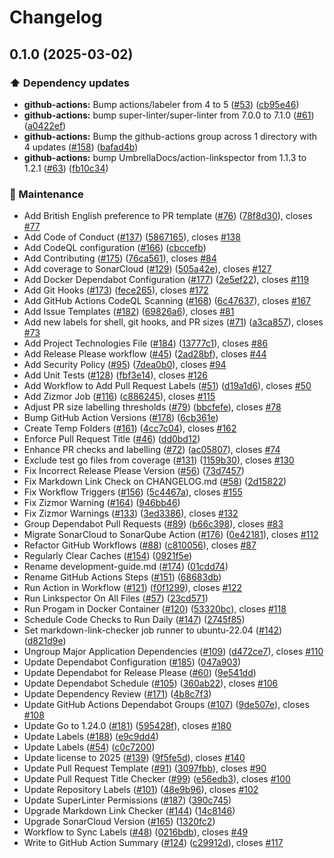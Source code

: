 # Changelog

## 0.1.0 (2025-03-02)


### ⬆️ Dependency updates

* **github-actions:** Bump actions/labeler from 4 to 5 ([#53](https://github.com/JackPlowman/github-pr-analyser/issues/53)) ([cb95e46](https://github.com/JackPlowman/github-pr-analyser/commit/cb95e46af5e45151be4670567a18b19037e066dc))
* **github-actions:** bump super-linter/super-linter from 7.0.0 to 7.1.0 ([#61](https://github.com/JackPlowman/github-pr-analyser/issues/61)) ([a0422ef](https://github.com/JackPlowman/github-pr-analyser/commit/a0422efbd66e1ad69c570bdf553abe19508e3cc6))
* **github-actions:** Bump the github-actions group across 1 directory with 4 updates ([#158](https://github.com/JackPlowman/github-pr-analyser/issues/158)) ([bafad4b](https://github.com/JackPlowman/github-pr-analyser/commit/bafad4b6de1dc0724bffa29c8f4a4bcc58e62955))
* **github-actions:** bump UmbrellaDocs/action-linkspector from 1.1.3 to 1.2.1 ([#63](https://github.com/JackPlowman/github-pr-analyser/issues/63)) ([fb10c34](https://github.com/JackPlowman/github-pr-analyser/commit/fb10c34cdb27b5b82494fdf58cad97c93c688716))


### 🧰 Maintenance

* Add British English preference to PR template ([#76](https://github.com/JackPlowman/github-pr-analyser/issues/76)) ([78f8d30](https://github.com/JackPlowman/github-pr-analyser/commit/78f8d308209e6081435bfba0ae93d2f33793ebcf)), closes [#77](https://github.com/JackPlowman/github-pr-analyser/issues/77)
* Add Code of Conduct ([#137](https://github.com/JackPlowman/github-pr-analyser/issues/137)) ([5867165](https://github.com/JackPlowman/github-pr-analyser/commit/58671650f3cd08c7130c1f400fe0d53c662a7b13)), closes [#138](https://github.com/JackPlowman/github-pr-analyser/issues/138)
* Add CodeQL configuration ([#166](https://github.com/JackPlowman/github-pr-analyser/issues/166)) ([cbccefb](https://github.com/JackPlowman/github-pr-analyser/commit/cbccefbedcb8ee0c0fccfd9e50c7016bffe90285))
* Add Contributing ([#175](https://github.com/JackPlowman/github-pr-analyser/issues/175)) ([76ca561](https://github.com/JackPlowman/github-pr-analyser/commit/76ca5619db867a73fdb34f3973414cc2622bdd1c)), closes [#84](https://github.com/JackPlowman/github-pr-analyser/issues/84)
* Add coverage to SonarCloud ([#129](https://github.com/JackPlowman/github-pr-analyser/issues/129)) ([505a42e](https://github.com/JackPlowman/github-pr-analyser/commit/505a42e30d9af74b50912a7df5f3b26901a9281f)), closes [#127](https://github.com/JackPlowman/github-pr-analyser/issues/127)
* Add Docker Dependabot Configuration ([#177](https://github.com/JackPlowman/github-pr-analyser/issues/177)) ([2e5ef22](https://github.com/JackPlowman/github-pr-analyser/commit/2e5ef22bd2115a3c6ced9c5e887bd0116a263329)), closes [#119](https://github.com/JackPlowman/github-pr-analyser/issues/119)
* Add Git Hooks ([#173](https://github.com/JackPlowman/github-pr-analyser/issues/173)) ([fece265](https://github.com/JackPlowman/github-pr-analyser/commit/fece265dbe0ac81ffd00a1c78c36ed7459d49ba9)), closes [#172](https://github.com/JackPlowman/github-pr-analyser/issues/172)
* Add GitHub Actions CodeQL Scanning ([#168](https://github.com/JackPlowman/github-pr-analyser/issues/168)) ([6c47637](https://github.com/JackPlowman/github-pr-analyser/commit/6c4763746505f8964cfd0f51743aad60d60d9123)), closes [#167](https://github.com/JackPlowman/github-pr-analyser/issues/167)
* Add Issue Templates ([#182](https://github.com/JackPlowman/github-pr-analyser/issues/182)) ([69826a6](https://github.com/JackPlowman/github-pr-analyser/commit/69826a6f6c981db5185f242e2722dff6af946405)), closes [#81](https://github.com/JackPlowman/github-pr-analyser/issues/81)
* Add new labels for shell, git hooks, and PR sizes ([#71](https://github.com/JackPlowman/github-pr-analyser/issues/71)) ([a3ca857](https://github.com/JackPlowman/github-pr-analyser/commit/a3ca85737f129ad60fdf0f741a56b2ea464020e6)), closes [#73](https://github.com/JackPlowman/github-pr-analyser/issues/73)
* Add Project Technologies File ([#184](https://github.com/JackPlowman/github-pr-analyser/issues/184)) ([13777c1](https://github.com/JackPlowman/github-pr-analyser/commit/13777c16c42896db06c95efa3251a4ea0dcb4767)), closes [#86](https://github.com/JackPlowman/github-pr-analyser/issues/86)
* Add Release Please workflow ([#45](https://github.com/JackPlowman/github-pr-analyser/issues/45)) ([2ad28bf](https://github.com/JackPlowman/github-pr-analyser/commit/2ad28bfe02c4a39c20e81945fe131057b1efacea)), closes [#44](https://github.com/JackPlowman/github-pr-analyser/issues/44)
* Add Security Policy ([#95](https://github.com/JackPlowman/github-pr-analyser/issues/95)) ([7dea0b0](https://github.com/JackPlowman/github-pr-analyser/commit/7dea0b05b2eae823bfc730d844393f6f7d947d63)), closes [#94](https://github.com/JackPlowman/github-pr-analyser/issues/94)
* Add Unit Tests ([#128](https://github.com/JackPlowman/github-pr-analyser/issues/128)) ([fbf3e14](https://github.com/JackPlowman/github-pr-analyser/commit/fbf3e149cb53b09e049f5c907a690be0188ad5f1)), closes [#126](https://github.com/JackPlowman/github-pr-analyser/issues/126)
* Add Workflow to Add Pull Request Labels ([#51](https://github.com/JackPlowman/github-pr-analyser/issues/51)) ([d19a1d6](https://github.com/JackPlowman/github-pr-analyser/commit/d19a1d651c59b5cb9ca743a51efee972b12b2029)), closes [#50](https://github.com/JackPlowman/github-pr-analyser/issues/50)
* Add Zizmor Job ([#116](https://github.com/JackPlowman/github-pr-analyser/issues/116)) ([c886245](https://github.com/JackPlowman/github-pr-analyser/commit/c8862458fdaffcbf25db3123ef77ea4c33c3502f)), closes [#115](https://github.com/JackPlowman/github-pr-analyser/issues/115)
* Adjust PR size labelling thresholds ([#79](https://github.com/JackPlowman/github-pr-analyser/issues/79)) ([bbcfefe](https://github.com/JackPlowman/github-pr-analyser/commit/bbcfefee41604a5689a5feaa33686f1488cc566e)), closes [#78](https://github.com/JackPlowman/github-pr-analyser/issues/78)
* Bump GitHub Action Versions ([#178](https://github.com/JackPlowman/github-pr-analyser/issues/178)) ([6cb361e](https://github.com/JackPlowman/github-pr-analyser/commit/6cb361e41ce76761d8e48a6d47f351c4e86fb5b2))
* Create Temp Folders ([#161](https://github.com/JackPlowman/github-pr-analyser/issues/161)) ([4cc7c04](https://github.com/JackPlowman/github-pr-analyser/commit/4cc7c043777c34b6ef2ec14cd079719ecfae315d)), closes [#162](https://github.com/JackPlowman/github-pr-analyser/issues/162)
* Enforce Pull Request Title ([#46](https://github.com/JackPlowman/github-pr-analyser/issues/46)) ([dd0bd12](https://github.com/JackPlowman/github-pr-analyser/commit/dd0bd1272fd1026a4695ed257dd3768625a9b894))
* Enhance PR checks and labelling ([#72](https://github.com/JackPlowman/github-pr-analyser/issues/72)) ([ac05807](https://github.com/JackPlowman/github-pr-analyser/commit/ac058074bb77fd3c3ea43ab3903477cd71d76d04)), closes [#74](https://github.com/JackPlowman/github-pr-analyser/issues/74)
* Exclude test go files from coverage ([#131](https://github.com/JackPlowman/github-pr-analyser/issues/131)) ([1159b30](https://github.com/JackPlowman/github-pr-analyser/commit/1159b30ed2beba595f1da3a6831113a148fd98e8)), closes [#130](https://github.com/JackPlowman/github-pr-analyser/issues/130)
* Fix Incorrect Release Please Version ([#56](https://github.com/JackPlowman/github-pr-analyser/issues/56)) ([73d7457](https://github.com/JackPlowman/github-pr-analyser/commit/73d7457a211a285c808eb3acfe7a5db933e78ef6))
* Fix Markdown Link Check on CHANGELOG.md ([#58](https://github.com/JackPlowman/github-pr-analyser/issues/58)) ([2d15822](https://github.com/JackPlowman/github-pr-analyser/commit/2d158226ad46c373b2b650b35580b2877c1d7fe2))
* Fix Workflow Triggers ([#156](https://github.com/JackPlowman/github-pr-analyser/issues/156)) ([5c4467a](https://github.com/JackPlowman/github-pr-analyser/commit/5c4467a940c54ac9e4184963524d9a81c3a1f100)), closes [#155](https://github.com/JackPlowman/github-pr-analyser/issues/155)
* Fix Zizmor Warning ([#164](https://github.com/JackPlowman/github-pr-analyser/issues/164)) ([946bb46](https://github.com/JackPlowman/github-pr-analyser/commit/946bb46b6124a2ea07c1f2ad9dc46fdd9683a1f4))
* Fix Zizmor Warnings ([#133](https://github.com/JackPlowman/github-pr-analyser/issues/133)) ([3ed3386](https://github.com/JackPlowman/github-pr-analyser/commit/3ed3386bb67d25abf66e4aadeffc2a586e929551)), closes [#132](https://github.com/JackPlowman/github-pr-analyser/issues/132)
* Group Dependabot Pull Requests ([#89](https://github.com/JackPlowman/github-pr-analyser/issues/89)) ([b66c398](https://github.com/JackPlowman/github-pr-analyser/commit/b66c39827e350485d4b4d37a51a125fa4bf6d25b)), closes [#83](https://github.com/JackPlowman/github-pr-analyser/issues/83)
* Migrate SonarCloud to SonarQube Action ([#176](https://github.com/JackPlowman/github-pr-analyser/issues/176)) ([0e42181](https://github.com/JackPlowman/github-pr-analyser/commit/0e42181f208b34d0b07c7ec4a5feb8ecd7dcfe09)), closes [#112](https://github.com/JackPlowman/github-pr-analyser/issues/112)
* Refactor GitHub Workflows ([#88](https://github.com/JackPlowman/github-pr-analyser/issues/88)) ([c810056](https://github.com/JackPlowman/github-pr-analyser/commit/c8100566901eabd5ac7fab154961aaf5e05f6b3d)), closes [#87](https://github.com/JackPlowman/github-pr-analyser/issues/87)
* Regularly Clear Caches ([#154](https://github.com/JackPlowman/github-pr-analyser/issues/154)) ([0921f5e](https://github.com/JackPlowman/github-pr-analyser/commit/0921f5e41b501a7d96720b5202ec23b0eb151aef))
* Rename development-guide.md ([#174](https://github.com/JackPlowman/github-pr-analyser/issues/174)) ([01cdd74](https://github.com/JackPlowman/github-pr-analyser/commit/01cdd748bcb2f6a1cdadc8346c0bc145efabb5a4))
* Rename GitHub Actions Steps ([#151](https://github.com/JackPlowman/github-pr-analyser/issues/151)) ([68683db](https://github.com/JackPlowman/github-pr-analyser/commit/68683db9f72cb67af146c20343bafdf1365b52b3))
* Run Action in Workflow ([#121](https://github.com/JackPlowman/github-pr-analyser/issues/121)) ([f0f1299](https://github.com/JackPlowman/github-pr-analyser/commit/f0f1299dec312fde4b71af205fafbdbef7f01e31)), closes [#122](https://github.com/JackPlowman/github-pr-analyser/issues/122)
* Run Linkspector On All Files ([#57](https://github.com/JackPlowman/github-pr-analyser/issues/57)) ([23cd571](https://github.com/JackPlowman/github-pr-analyser/commit/23cd571c0150a0e04da5e7c568a638f7c430a28e))
* Run Progam in Docker Container ([#120](https://github.com/JackPlowman/github-pr-analyser/issues/120)) ([53320bc](https://github.com/JackPlowman/github-pr-analyser/commit/53320bc9f4add8370d8d3924678085cacbbc8d18)), closes [#118](https://github.com/JackPlowman/github-pr-analyser/issues/118)
* Schedule Code Checks to Run Daily ([#147](https://github.com/JackPlowman/github-pr-analyser/issues/147)) ([2745f85](https://github.com/JackPlowman/github-pr-analyser/commit/2745f85b311824a4bf79e89ace3e887109fc0ca9))
* Set markdown-link-checker job runner to ubuntu-22.04 ([#142](https://github.com/JackPlowman/github-pr-analyser/issues/142)) ([d821d9e](https://github.com/JackPlowman/github-pr-analyser/commit/d821d9ee24035c6b66fb216e8808c8316bebfca4))
* Ungroup Major Application Dependencies ([#109](https://github.com/JackPlowman/github-pr-analyser/issues/109)) ([d472ce7](https://github.com/JackPlowman/github-pr-analyser/commit/d472ce77d41e65fbf10a570d47565473bde0bdfc)), closes [#110](https://github.com/JackPlowman/github-pr-analyser/issues/110)
* Update Dependabot Configuration ([#185](https://github.com/JackPlowman/github-pr-analyser/issues/185)) ([047a903](https://github.com/JackPlowman/github-pr-analyser/commit/047a903d377c25cb4c16e7a2946d7f71e0d6b011))
* Update Dependabot for Release Please ([#60](https://github.com/JackPlowman/github-pr-analyser/issues/60)) ([9e541dd](https://github.com/JackPlowman/github-pr-analyser/commit/9e541ddeb953d3867f532fc27157f2d795c5f013))
* Update Dependabot Schedule ([#105](https://github.com/JackPlowman/github-pr-analyser/issues/105)) ([360ab22](https://github.com/JackPlowman/github-pr-analyser/commit/360ab22e848bb686169d0746ef0a6365dc956811)), closes [#106](https://github.com/JackPlowman/github-pr-analyser/issues/106)
* Update Dependency Review ([#171](https://github.com/JackPlowman/github-pr-analyser/issues/171)) ([4b8c7f3](https://github.com/JackPlowman/github-pr-analyser/commit/4b8c7f3f379b22fa98e633c36831bed4173af19d))
* Update GitHub Actions Dependabot Groups ([#107](https://github.com/JackPlowman/github-pr-analyser/issues/107)) ([9de507e](https://github.com/JackPlowman/github-pr-analyser/commit/9de507e9f546e78a293dc32ef5e79cc3e417e2be)), closes [#108](https://github.com/JackPlowman/github-pr-analyser/issues/108)
* Update Go to 1.24.0 ([#181](https://github.com/JackPlowman/github-pr-analyser/issues/181)) ([595428f](https://github.com/JackPlowman/github-pr-analyser/commit/595428f2911786cf10117330cdbd38cec42dd0a3)), closes [#180](https://github.com/JackPlowman/github-pr-analyser/issues/180)
* Update Labels ([#188](https://github.com/JackPlowman/github-pr-analyser/issues/188)) ([e9c9dd4](https://github.com/JackPlowman/github-pr-analyser/commit/e9c9dd4582e87d865fe5a8ca350f5634d5b76341))
* Update Labels ([#54](https://github.com/JackPlowman/github-pr-analyser/issues/54)) ([c0c7200](https://github.com/JackPlowman/github-pr-analyser/commit/c0c7200349841c280beaeb869a55ea7028652cf0))
* Update license to 2025 ([#139](https://github.com/JackPlowman/github-pr-analyser/issues/139)) ([9f5fe5d](https://github.com/JackPlowman/github-pr-analyser/commit/9f5fe5d7deb1d39d76cf3c6db85917c4a43b4464)), closes [#140](https://github.com/JackPlowman/github-pr-analyser/issues/140)
* Update Pull Request Template ([#91](https://github.com/JackPlowman/github-pr-analyser/issues/91)) ([3097fbb](https://github.com/JackPlowman/github-pr-analyser/commit/3097fbbbe42fc0432a2723ecb90fa19a78fd6431)), closes [#90](https://github.com/JackPlowman/github-pr-analyser/issues/90)
* Update Pull Request Title Checker ([#99](https://github.com/JackPlowman/github-pr-analyser/issues/99)) ([e56edb3](https://github.com/JackPlowman/github-pr-analyser/commit/e56edb30e65d12076d39ae47a7775ae3c191f7a9)), closes [#100](https://github.com/JackPlowman/github-pr-analyser/issues/100)
* Update Repository Labels ([#101](https://github.com/JackPlowman/github-pr-analyser/issues/101)) ([48e9b96](https://github.com/JackPlowman/github-pr-analyser/commit/48e9b966d9efd341c19b147d5938742d57c3be6a)), closes [#102](https://github.com/JackPlowman/github-pr-analyser/issues/102)
* Update SuperLinter Permissions ([#187](https://github.com/JackPlowman/github-pr-analyser/issues/187)) ([390c745](https://github.com/JackPlowman/github-pr-analyser/commit/390c745b1b17ade7da2e767b565c1e190553fe5f))
* Upgrade Markdown Link Checker ([#144](https://github.com/JackPlowman/github-pr-analyser/issues/144)) ([14c8146](https://github.com/JackPlowman/github-pr-analyser/commit/14c81468a21691ffb98e8fc374f5d2352f5e1cf7))
* Upgrade SonarCloud Version ([#165](https://github.com/JackPlowman/github-pr-analyser/issues/165)) ([1320fc2](https://github.com/JackPlowman/github-pr-analyser/commit/1320fc25f574e9298ab86298cbe27e2240617e5c))
* Workflow to Sync Labels ([#48](https://github.com/JackPlowman/github-pr-analyser/issues/48)) ([0216bdb](https://github.com/JackPlowman/github-pr-analyser/commit/0216bdbe9197e0872ee9b49ce0df3af0a8827b01)), closes [#49](https://github.com/JackPlowman/github-pr-analyser/issues/49)
* Write to GitHub Action Summary ([#124](https://github.com/JackPlowman/github-pr-analyser/issues/124)) ([c29912d](https://github.com/JackPlowman/github-pr-analyser/commit/c29912d012d3d66bc16b863231b1bd95e9cde9ac)), closes [#117](https://github.com/JackPlowman/github-pr-analyser/issues/117)
